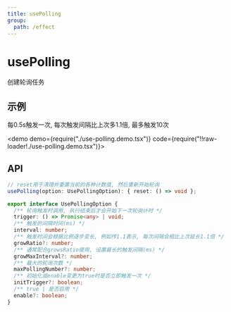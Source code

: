 ```yaml
---
title: usePolling
group:
  path: /effect
---
```


# usePolling

创建轮询任务

## 示例

每0.5s触发一次, 每次触发间隔比上次多1.1倍, 最多触发10次

<demo demo={require("./use-polling.demo.tsx")} code={require("!!raw-loader!./use-polling.demo.tsx")}></demo>


## API

```ts
// reset用于清理并重置当前的各种计数值, 然后重新开始轮询
usePolling(option: UsePollingOption): { reset: () => void };
```

```ts
export interface UsePollingOption {
  /** 轮询触发时调用, 执行结束后才会开始下一次轮询计时 */
  trigger: () => Promise<any> | void;
  /** 触发的间隔时间(ms) */
  interval: number;
  /** 触发时间会根据比例逐步变长, 例如传1.1表示, 每次间隔会相比上次延长1.1倍 */
  growRatio?: number;
  /** 通常配合growsRatio使用, 设置最长的触发间隔(ms) */
  growMaxInterval?: number;
  /** 最大的轮询次数 */
  maxPollingNumber?: number;
  /** 初始化或enable变更为true时是否立即触发一次 */
  initTrigger?: boolean;
  /** true | 是否启用 */
  enable?: boolean;
}
```
